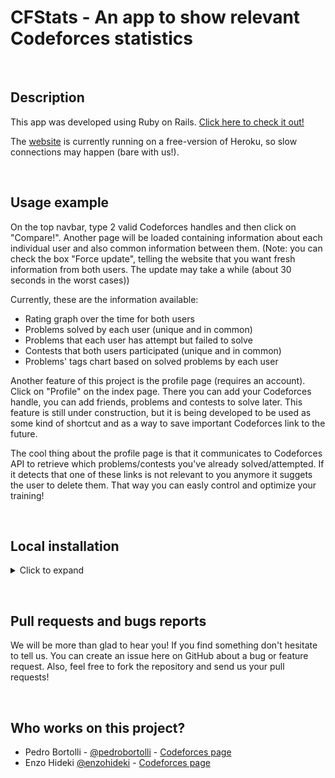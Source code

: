 # CFStats - An app to show relevant Codeforces statistics

&nbsp;
## Description

This app was developed using Ruby on Rails. [Click here to check it out!](https://cfstatistics.herokuapp.com/)

The [website](https://cfstatistics.herokuapp.com/) is currently running on a free-version of Heroku, so slow connections may happen (bare with us!).



&nbsp;
## Usage example

On the top navbar, type 2 valid Codeforces handles and then click on "Compare!". Another page will be loaded containing information about each individual user and also common information between them. (Note: you can check the box "Force update", telling the website that you want fresh information from both users. The update may take a while (about 30 seconds in the worst cases))

Currently, these are the information available:
* Rating graph over the time for both users
* Problems solved by each user (unique and in common)
* Problems that each user has attempt but failed to solve
* Contests that both users participated (unique and in common)
* Problems' tags chart based on solved problems by each user

Another feature of this project is the profile page (requires an account). Click on "Profile" on the index page. There you can add your Codeforces handle, you can add friends, problems and contests to solve later. This feature is still under construction, but it is being developed to be used as some kind of shortcut and as a way to save important Codeforces link to the future.

The cool thing about the profile page is that it communicates to Codeforces API to retrieve which problems/contests you've already solved/attempted. If it detects that one of these links is not relevant to you anymore it suggets the user to delete them. That way you can easly control and optimize your training!




&nbsp;
## Local installation

<details>
	<summary>Click to expand</summary>
	<p>

Alternatively, you can run CFStats locally on your machine.

The first thing to be done is to install some dependencies for Ruby. For this step you must have root privilege. Run the following commands:

``curl -sL https://deb.nodesource.com/setup_8.x | sudo -E bash -``

``curl -sS https://dl.yarnpkg.com/debian/pubkey.gpg | sudo apt-key add -``

``echo "deb https://dl.yarnpkg.com/debian/stable main" | \ sudo tee /etc/apt/sources.list . d/yarn.list``

``sudo apt-get update``

``sudo apt-get install git-core curl zlib1g-dev build-essential \ libssl-dev libreadline-dev libyaml-dev libsqlite3-dev sqlite3 \ libxml2-dev libxslt1-dev libcurl4-openssl-dev \ python-software-properties libffi-dev nodejs yarn``


&nbsp;


Now to install Ruby:


``cd``

``git clone https://github.com/rbenv/rbenv.git ~/.rbenv``

``echo ’export PATH ="$HOME/.rbenv/bin:$PATH"’ >> ~/.bashrc``

``echo ’eval "$(rbenv init -)"’ >> ~/.bashrc``

``exec $SHELL``

``git clone https://github.com/rbenv/ruby-build.git ~/.rbenv/plugins/ruby-build``

``echo ’export PATH ="$HOME/.rbenv/plugins/ruby-build/bin:$PATH"’ >> ~/.bashrc``

``exec $SHELL``

``rbenv install 2.5.0``

``rbenv global 2.5.0``

``ruby -v``


&nbsp;


Now to install Rails:

``gem install rails -v 5.1.4``

``rbenv rehash``


&nbsp;


The last thing to do is to install Postgresql. That's the database this app is being built with. Run:

``sudo sh -c "echo 'deb http://apt.postgresql.org/pub/repos/apt/ xenial-pgdg main' > /etc/apt/sources.list.d/pgdg.list"``

``wget --quiet -O - http://apt.postgresql.org/pub/repos/apt/ACCC4CF8.asc | sudo apt-key add -``

``sudo apt-get update``

``sudo apt-get install postgresql-common``

``sudo apt-get install postgresql-9.5 libpq-dev``


&nbsp;
## Getting the repository


Once everything is set, clone this repository running:

``git clone https://github.com/pedrobortolli/CFStats.git``

Navigate to the folder generated by the clone and install the gems dependencies:

``bundle install``


&nbsp;
## Configuring the database of CFStats (postgres)

Create the db_user user:

``sudo -u postgres createuser db_user``


&nbsp;


Open psql menu to write some commands to give the user permissions:

``sudo -u postgres psql``

``postgres=# ALTER USER db_user WITH ENCRYPTED PASSWORD 'db';``

``postgres=# ALTER USER db_user superuser createrole createdb replication;``

``postgres=# \q``


&nbsp;


Open /etc/postgresql/9.5/main/pg_hba.conf with root access:

``sudo nano /etc/postgresql/9.5/main/pg_hba.conf``


&nbsp;


Change peer to md5 in these lines:

Before changing:

``# "local" is for Unix domain socket connections only``

``local   all             all                                     peer``

``# IPv4 local connections:``

``host    all             all             127.0.0.1/32            peer``

``# IPv6 local connections:``

``host    all             all             ::1/128                 peer``


&nbsp;


After your change:

``# "local" is for Unix domain socket connections only``

``local   all             all                                     md5``

``# IPv4 local connections:``

``host    all             all             127.0.0.1/32            md5``

``# IPv6 local connections:``

``host    all             all             ::1/128                 md5``


&nbsp;


Save the file with pressing Ctrl-O. Exit nano with Ctrl-X
Restart postgresql using:

``sudo service postgresql restart``


&nbsp;


Then go to the CFStats cloned directory and run the following commands:

``rake db:create``

``rake db:migrate``


&nbsp;
## Running the app server

Navigate to the source folder (type ``cd src``)

Run ``rails s``

That's it! Now the app server is running locally on your computer! To visit the webpage, go to your navigator and type ``localhost:3000``

&nbsp;
## If anything goes wrong

If something goes wrong on the installation phase, perhaps something has changed on the current version of some of the applications we are using. Please go to the respective manuals of those applications to try and find a solution.
If anything else goes wrong, please contact us.



&nbsp;
## How to make tests

We have two automized tests for the project:

Run ``rake test:models`` to run tests for the models implemented.

Run ``rake test:controllers`` to run tests for the controllers implemented.

</p></details>


&nbsp;
## Pull requests and bugs reports

We will be more than glad to hear you! If you find something don't hesitate to tell us. You can create an issue here on GitHub about a bug or feature request. Also, feel free to fork the repository and send us your pull requests!



&nbsp;
## Who works on this project?

* Pedro Bortolli - [@pedrobortolli](http://github.com/pedrobortolli) - [Codeforces page](http://codeforces.com/profile/PedroBortolli)
* Enzo Hideki [@enzohideki](http://github.com/enzohideki) - [Codeforces page](http://codeforces.com/profile/nakamura)